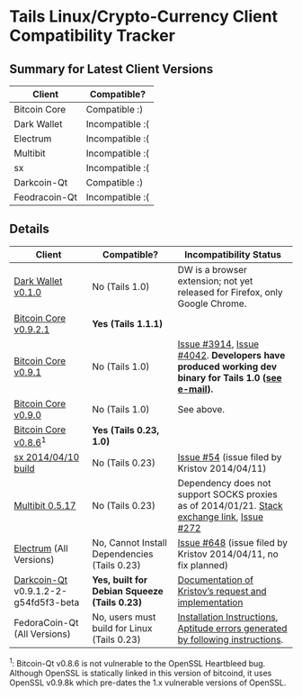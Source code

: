 Tails Linux/Crypto-Currency Client Compatibility Tracker
========================================================

## Summary for Latest Client Versions

Client        | Compatible?
------------- | -----------
Bitcoin Core  | Compatible :)
Dark Wallet   | Incompatible :(
Electrum      |  Incompatible :(
Multibit      | Incompatible :(
sx            | Incompatible :(
Darkcoin-Qt   | Compatible :)
Feodracoin-Qt | Incompatible :(

## Details


Client                                                                              | Compatible? | Incompatibility Status
----------------------------------------------------------------------------------- | ----------- | --------------------
[Dark Wallet v0.1.0](http://darkwallet.is)                                          | No (Tails 1.0) | DW is a browser extension; not yet released for Firefox, only Google Chrome.
[Bitcoin Core v0.9.2.1](https://bitcoin.org/en/release/v0.9.2.1)             | <strong>Yes (Tails 1.1.1)</strong> | 
[Bitcoin Core v0.9.1](https://bitcoin.org/en/release/v0.9.1)                 | No (Tails 1.0) | [Issue #3914](https://github.com/bitcoin/bitcoin/pull/3914), [Issue #4042](https://github.com/bitcoin/bitcoin/pull/4042). <strong>Developers have produced working dev binary for Tails 1.0 ([see e-mail](http://sourceforge.net/p/bitcoin/mailman/message/32284664/)).</strong>
[Bitcoin Core v0.9.0](https://bitcoin.org/en/release/v0.9.0)                 | No (Tails 1.0) | See above.
[Bitcoin Core v0.8.6](https://bitcoin.org/en/release/v0.8.6)<sup>1</sup>     | <strong>Yes (Tails 0.23, 1.0)</strong> | 
[sx 2014/04/10 build](https://github.com/spesmilo/sx/commit/c6768c37461217fd69f5a3f6ba239c9993b814ae) | No (Tails 0.23) | <a href="https://github.com/spesmilo/sx/issues/54">Issue #54</a> (issue filed by Kristov 2014/04/11)
[Multibit 0.5.17](https://multibit.org/releases/multibit-0.5.17/release.txt) | No (Tails 0.23) | Dependency does not support SOCKS proxies as of 2014/01/21. <a href="http://bitcoin.stackexchange.com/questions/12840/can-multibit-be-set-to-use-a-socks-proxy-on-osx">Stack exchange link</a>, <a href="https://github.com/jim618/multibit/issues/272">Issue #272</a>
[Electrum](https://electrum.org/) (All Versions)                             | No, Cannot Install Dependencies (Tails 0.23) | <a href="https://github.com/spesmilo/electrum/issues/648"> Issue #648</a> (issue filed by Kristov 2014/04/11, no fix planned)
[Darkcoin-Qt](http://darkcoin.io/downloads/Darkcoin_squeeze_32bit.tar.gz&quot;) v0.9.1.2-2-g54fd5f3-beta | <strong>Yes, built for Debian Squeeze (Tails 0.23)</strong> | <a href="http://www.reddit.com/r/DRKCoin/comments/22z3ee/build_darkcoin_for_tails_linux/">Documentation of Kristov&#8217;s request and implementation</a>
FedoraCoin-Qt (All Versions)                                                        | No, users must build for Linux (Tails 0.23) | <a href="https://github.com/fedoracoin/fedoracoin/blob/master/doc/readme-qt.rst">Installation Instructions</a>, <a href="http://paste.ubuntu.com/7247896/">Aptitude errors generated by following instructions</a>.

<sup>1</sup>: Bitcoin-Qt v0.8.6 is not vulnerable to the OpenSSL Heartbleed bug. Although OpenSSL is statically linked in this version of bitcoind, it uses OpenSSL v0.9.8k which pre-dates the 1.x vulnerable versions of OpenSSL.
